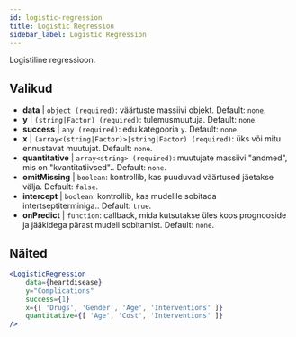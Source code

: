 ```yaml
---
id: logistic-regression
title: Logistic Regression
sidebar_label: Logistic Regression
---
```


Logistiline regressioon.

## Valikud

* __data__ | `object (required)`: väärtuste massiivi objekt. Default: `none`.
* __y__ | `(string|Factor) (required)`: tulemusmuutuja. Default: `none`.
* __success__ | `any (required)`: edu kategooria `y`. Default: `none`.
* __x__ | `(array<(string|Factor)>|string|Factor) (required)`: üks või mitu ennustavat muutujat. Default: `none`.
* __quantitative__ | `array<string> (required)`: muutujate massiivi "andmed", mis on "kvantitatiivsed".. Default: `none`.
* __omitMissing__ | `boolean`: kontrollib, kas puuduvad väärtused jäetakse välja. Default: `false`.
* __intercept__ | `boolean`: kontrollib, kas mudelile sobitada intertseptiterminiga.. Default: `true`.
* __onPredict__ | `function`: callback, mida kutsutakse üles koos prognooside ja jääkidega pärast mudeli sobitamist. Default: `none`.


## Näited

```jsx live
<LogisticRegression 
    data={heartdisease} 
    y="Complications"
    success={1}
    x={[ 'Drugs', 'Gender', 'Age', 'Interventions' ]}
    quantitative={[ 'Age', 'Cost', 'Interventions' ]}
/>
```

